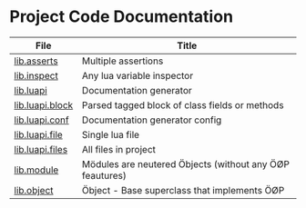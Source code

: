 # Project Code Documentation

| File | Title |
| ---- | ----- |
| [lib.asserts][] | Multiple assertions |
| [lib.inspect][] | Any lua variable inspector |
| [lib.luapi][] | Documentation generator |
| [lib.luapi.block][] | Parsed tagged block of class fields or methods |
| [lib.luapi.conf][] | Documentation generator config |
| [lib.luapi.file][] | Single lua file |
| [lib.luapi.files][] | All files in project |
| [lib.module][] | Mödules are neutered Öbjects (without any ÖØP feautures) |
| [lib.object][] | Öbject - Base superclass that implements ÖØP |

[lib.asserts]: lib.asserts.md
[lib.inspect]: lib.inspect.md
[lib.luapi]: lib.luapi.md
[lib.luapi.block]: lib.luapi.block.md
[lib.luapi.conf]: lib.luapi.conf.md
[lib.luapi.file]: lib.luapi.file.md
[lib.luapi.files]: lib.luapi.files.md
[lib.module]: lib.module.md
[lib.object]: lib.object.md
